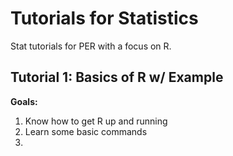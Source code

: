 # Tutorials for Statistics

Stat tutorials for PER with a focus on R.

## Tutorial 1: Basics of R w/ Example

**Goals:**
1. Know how to get R up and running
2. Learn some basic commands
3. 
